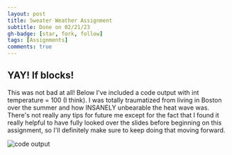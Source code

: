 ```yaml
---
layout: post
title: Sweater Weather Assignment
subtitle: Done on 02/21/23
gh-badge: [star, fork, follow]
tags: [Assignments]
comments: true
---
```


## YAY! If blocks!

This was not bad at all! Below I've included a code output with int temperature = 100 (I think). I was totally traumatized from living in Boston over the summer and how INSANELY unbearable the heat wave was. There's not really any tips for future me except for the fact that I found it really helpful to have fully looked over the slides before beginning on this assignment, so I'll definitely make sure to keep doing that moving forward.

![code output](https://weiweilu081.github.io/assets/img/sweater-wl8-output.png)

